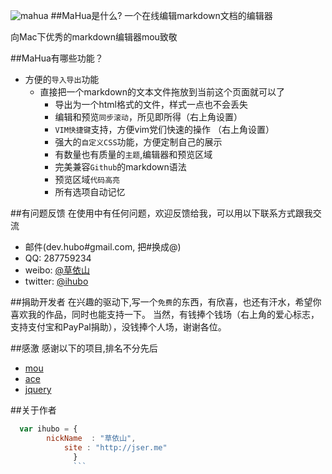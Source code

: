 ![mahua](mahua-logo.jpg)
##MaHua是什么?
一个在线编辑markdown文档的编辑器

向Mac下优秀的markdown编辑器mou致敬

##MaHua有哪些功能？

* 方便的`导入导出`功能
    *  直接把一个markdown的文本文件拖放到当前这个页面就可以了
        *  导出为一个html格式的文件，样式一点也不会丢失
        * 编辑和预览`同步滚动`，所见即所得（右上角设置）
        * `VIM快捷键`支持，方便vim党们快速的操作 （右上角设置）
        * 强大的`自定义CSS`功能，方便定制自己的展示
        * 有数量也有质量的`主题`,编辑器和预览区域
        * 完美兼容`Github`的markdown语法
        * 预览区域`代码高亮`
        * 所有选项自动记忆

##有问题反馈
在使用中有任何问题，欢迎反馈给我，可以用以下联系方式跟我交流

* 邮件(dev.hubo#gmail.com, 把#换成@)
* QQ: 287759234
* weibo: [@草依山](http://weibo.com/ihubo)
* twitter: [@ihubo](http://twitter.com/ihubo)

##捐助开发者
在兴趣的驱动下,写一个`免费`的东西，有欣喜，也还有汗水，希望你喜欢我的作品，同时也能支持一下。
当然，有钱捧个钱场（右上角的爱心标志，支持支付宝和PayPal捐助），没钱捧个人场，谢谢各位。

##感激
感谢以下的项目,排名不分先后

* [mou](http://mouapp.com/) 
* [ace](http://ace.ajax.org/)
* [jquery](http://jquery.com)

##关于作者

```javascript
  var ihubo = {
        nickName  : "草依山",
            site : "http://jser.me"
              }
              ```
